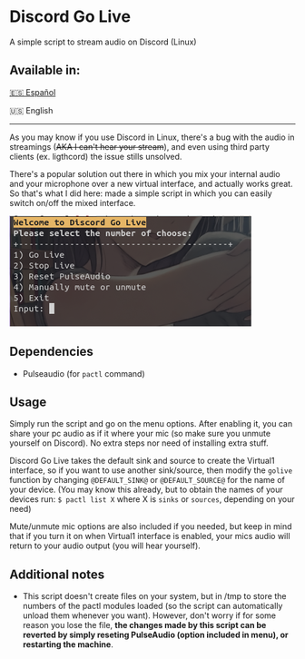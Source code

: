 # Discord Go Live
A simple script to stream audio on Discord (Linux)

## Available in:
[🇪🇸 Español](README_es.md)

🇺🇸 English

___
As you may know if you use Discord in Linux, there's a bug with the audio in streamings (~~AKA I can't hear your stream~~), and even using third party clients (ex. ligthcord) the issue stills unsolved.

There's a popular solution out there in which you mix your internal audio and your microphone over a new virtual interface, and actually works great. So that's what I did here: made a simple script in which you can easily switch on/off the mixed interface.

![Main menu preview](Screenshot_preview.png "So this is how it's looks like")

## Dependencies
* Pulseaudio (for `pactl` command)


## Usage
Simply run the script and go on the menu options. After enabling it, you can share your pc audio as if it where your mic (so make sure you unmute yourself on Discord). No extra steps nor need of installing extra stuff.

Discord Go Live takes the default sink and source to create the Virtual1 interface, so if you want to use another sink/source, then modify the `golive` function by changing `@DEFAULT_SINK@` or `@DEFAULT_SOURCE@` for the name of your device.
(You may know this already, but to obtain the names of your devices run: `$ pactl list X` where X is `sinks` or `sources`, depending on your need)

Mute/unmute mic options are also included if you needed, but keep in mind that if you turn it on when Virtual1 interface is enabled, your mics audio will return to your audio output (you will hear yourself).


## Additional notes
* This script doesn't create files on your system, but in /tmp to store the numbers of the pactl modules loaded (so the script can automatically unload them whenever you want). However, don't worry if for some reason you lose the file, **the changes made by this script can be reverted by simply reseting PulseAudio (option included in menu), or restarting the machine**.

